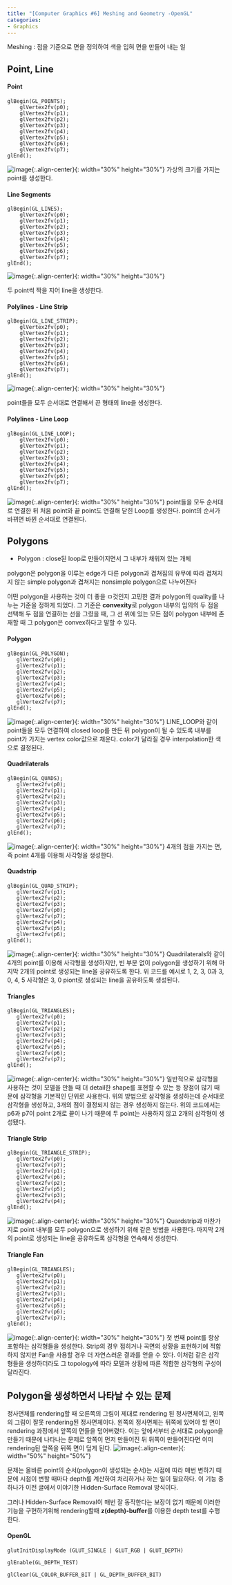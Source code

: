 ```yaml
---
title: "[Computer Graphics #6] Meshing and Geometry -OpenGL"
categories:
- Graphics
---
```


Meshing : 점을 기준으로 면을 정의하여 색을 입혀 면을 만들어 내는 일
## Point, Line
#### Point
```
glBegin(GL_POINTS);
	glVertex2fv(p0);
	glVertex2fv(p1);
	glVertex2fv(p2);
	glVertex2fv(p3);
	glVertex2fv(p4);
	glVertex2fv(p5);
	glVertex2fv(p6);
	glVertex2fv(p7);
glEnd();
```
![image](https://user-images.githubusercontent.com/79836443/114263733-41e4a080-9a22-11eb-8034-26327c99b934.png){:.align-center}{: width="30%" height="30%"}
가상의 크기를 가지는 point를 생성한다.

#### Line Segments

```
glBegin(GL_LINES);
	glVertex2fv(p0);
	glVertex2fv(p1);
	glVertex2fv(p2);
	glVertex2fv(p3);
	glVertex2fv(p4);
	glVertex2fv(p5);
	glVertex2fv(p6);
	glVertex2fv(p7);
glEnd();
```
![image](https://user-images.githubusercontent.com/79836443/114263578-67bd7580-9a21-11eb-8598-962bdd3adf1d.png){:.align-center}{: width="30%" height="30%"}

두 point씩 짝을 지어 line을 생성한다.

#### Polylines - Line  Strip
```
glBegin(GL_LINE_STRIP);
	glVertex2fv(p0);
	glVertex2fv(p1);
	glVertex2fv(p2);
	glVertex2fv(p3);
	glVertex2fv(p4);
	glVertex2fv(p5);
	glVertex2fv(p6);
	glVertex2fv(p7);
glEnd();
```
![image](https://user-images.githubusercontent.com/79836443/114263748-5032bc80-9a22-11eb-9d85-6655068cd794.png){:.align-center}{: width="30%" height="30%"}

point들을 모두 순서대로 연결해서 끈 형태의 line을 생성한다.
#### Polylines - Line  Loop
```
glBegin(GL_LINE_LOOP);
	glVertex2fv(p0);
	glVertex2fv(p1);
	glVertex2fv(p2);
	glVertex2fv(p3);
	glVertex2fv(p4);
	glVertex2fv(p5);
	glVertex2fv(p6);
	glVertex2fv(p7);
glEnd();
```
![image](https://user-images.githubusercontent.com/79836443/114263755-5c1e7e80-9a22-11eb-96f4-adec75cea4a8.png){:.align-center}{: width="30%" height="30%"}
point들을 모두 순서대로 연결한 뒤 처음 point와 끝 point도 연결해 닫힌 Loop를 생성한다. point의 순서가 바뀌면 바뀐 순서대로 연결된다.

## Polygons
- Polygon : close된 loop로 만들어지면서 그 내부가 채워져 있는 개체

polygon은 polygon을 이루는 edge가 다른 polygon과 겹쳐짐의 유무에 따라 겹쳐지지 않는 simple polygon과 겹쳐지는 nonsimple polygon으로 나누어진다
 
 어떤 polygon을 사용하는 것이 더 좋을 ㅁ것인지 고민한 결과 polygon의 quality를 나누는 기준을 정하게 되었다. 그 기준은 **convexity**로 polygon 내부의 임의의 두 점을 선택해 두 점을 연결하는 선을 그렸을 때, 그 선 위에 있는 모든 점이 polygon 내부에 존재할 때 그 polygon은 convex하다고 말할 수 있다.
 
 #### Polygon
 ```
glBegin(GL_POLYGON);
	glVertex2fv(p0);
	glVertex2fv(p1);
	glVertex2fv(p2);
	glVertex2fv(p3);
	glVertex2fv(p4);
	glVertex2fv(p5);
	glVertex2fv(p6);
	glVertex2fv(p7);
glEnd();
```
![image](https://user-images.githubusercontent.com/79836443/114264175-53c74300-9a24-11eb-8c49-7eda77b93dad.png){:.align-center}{: width="30%" height="30%"}
LINE_LOOP와 같이 point들을 모두 연결하여 closed loop를 만든 뒤 polygon이 될 수 있도록 내부를 point가 가지는 vertex color값으로 채운다. color가 달라질 경우 interpolation한 색으로 결정된다.

#### Quadrilaterals
 ```
glBegin(GL_QUADS);
	glVertex2fv(p0);
	glVertex2fv(p1);
	glVertex2fv(p2);
	glVertex2fv(p3);
	glVertex2fv(p4);
	glVertex2fv(p5);
	glVertex2fv(p6);
	glVertex2fv(p7);
glEnd();
```
![image](https://user-images.githubusercontent.com/79836443/114264541-79554c00-9a26-11eb-8cb4-90a116a9d477.png){:.align-center}{: width="30%" height="30%"}
4개의 점을 가지는 면, 즉 point 4개를 이용해 사각형을 생성한다.

#### Quadstrip
 ```
glBegin(GL_QUAD_STRIP);
	glVertex2fv(p1);
	glVertex2fv(p2);
	glVertex2fv(p3);
	glVertex2fv(p0);
	glVertex2fv(p7);
	glVertex2fv(p4);
	glVertex2fv(p5);
	glVertex2fv(p6);
glEnd();
```
![image](https://user-images.githubusercontent.com/79836443/114264544-7e1a0000-9a26-11eb-9714-abc55d310ed7.png){:.align-center}{: width="30%" height="30%"}
Quadrilaterals와 같이 4개의 point를 이용해 사각형을 생성하지만, 빈 부분 없이 polygon을 생성하기 위해 마지막 2개의 point로 생성되는 line을 공유하도록 한다. 위 코드를 예시로 1, 2, 3, 0과 3, 0, 4, 5 사각형은 3, 0 piont로 생성되는 line을 공유하도록 생성된다. 

#### Triangles
 ```
glBegin(GL_TRIANGLES);
	glVertex2fv(p0);
	glVertex2fv(p1);
	glVertex2fv(p2);
	glVertex2fv(p3);
	glVertex2fv(p4);
	glVertex2fv(p5);
	glVertex2fv(p6);
	glVertex2fv(p7);
glEnd();
```
![image](https://user-images.githubusercontent.com/79836443/114264533-6c385d00-9a26-11eb-99a9-5ad8423c61a7.png){:.align-center}{: width="30%" height="30%"}
일반적으로 삼각형을 사용하는 것이 모델을 만들 때 더 detail한 shape를 표현할 수 있는 등 장점이 많기 때문에 삼각형을 기본적인 단위로 사용한다. 위의 방법으로 삼각형을 생성하는데 순서대로 삼각형을 생성하고, 3개의 점이 결정되지 않는 경우 생성하지 않는다. 위의 코드에서는 p6과 p7이 point 2개로 끝이 나기 때문에 두 point는 사용하지 않고 2개의 삼각형이 생성됐다.

#### Triangle Strip
 ```
glBegin(GL_TRIANGLE_STRIP);
	glVertex2fv(p0); 
	glVertex2fv(p7); 
	glVertex2fv(p1); 
	glVertex2fv(p6); 
	glVertex2fv(p2); 
	glVertex2fv(p5); 
	glVertex2fv(p3);
	glVertex2fv(p4);
glEnd();
```
![image](https://user-images.githubusercontent.com/79836443/114264519-617dc800-9a26-11eb-841b-2407fe695428.png){:.align-center}{: width="30%" height="30%"}
Quardstrip과 마찬가지로 point 내부를 모두 polygon으로 생성하기 위해 같은 방법을 사용한다. 마지막 2개의 point로 생성되는 line을 공유하도록 삼각형을 연속해서 생성한다.

#### Triangle Fan
 ```
glBegin(GL_TRIANGLES);
	glVertex2fv(p0);
	glVertex2fv(p1);
	glVertex2fv(p2);
	glVertex2fv(p3);
	glVertex2fv(p4);
	glVertex2fv(p5);
	glVertex2fv(p6);
	glVertex2fv(p7);
glEnd();
```
![image](https://user-images.githubusercontent.com/79836443/114264451-051aa880-9a26-11eb-9a37-0f822cd07da3.png){:.align-center}{: width="30%" height="30%"}
첫 번째 point를 항상 포함하는 삼각형들을 생성한다. Strip의 경우 접히거나 곡면의 상황을 표현하기에 적합하지 않지만 Fan을 사용할 경우 더 자연스러운 결과를 얻을 수 있다. 이처럼 같은 삼각형들을 생성하더라도 그 topology에 따라 모델과 상황에 따른 적합한 삼각형의 구성이 달라진다.

## Polygon을 생성하면서 나타날 수 있는 문제
정사면체를 rendering할 때 오른쪽의 그림이 제대로 rendering 된 정사면체이고, 왼쪽의 그림이 잘못 rendering된 정사면체이다. 왼쪽의 정사면체는 뒤쪽에 있어야 할 면이 rendering 과정에서 앞쪽의 면들을 덮어버렸다. 이는 앞에서부터 순서대로 polygon을 만들기 때문에 나타나는 문제로 앞쪽이 먼저 만들어진 뒤 뒤쪽이 만들어진다면 이미 rendering된 앞쪽을 뒤쪽 면이 덮게 된다.
![image](https://user-images.githubusercontent.com/79836443/114264746-a9e9b580-9a27-11eb-981b-924d4206d8d0.png){:.align-center}{: width="50%" height="50%"}

문제는 올바른 point의 순서(polygon이 생성되는 순서)는 시점에 따라 매번 변하기 때문에 시점이 변할 때마다 depth를 계산하여 처리하거나 하는 일이 필요하다. 이 기능 중 하나가 이전 글에서 이야기한 Hidden-Surface Removal 방식이다.

그러나 Hidden-Surface Removal이 매번 잘 동작한다는 보장이 없기 때문에 이러한 기능을 구현하기위해 rendering할때 **z(depth)-buffer**를 이용한 depth test를 수행한다. 
#### OpenGL
```
glutInitDisplayMode (GLUT_SINGLE | GLUT_RGB | GLUT_DEPTH)

glEnable(GL_DEPTH_TEST)

glClear(GL_COLOR_BUFFER_BIT | GL_DEPTH_BUFFER_BIT)
```
